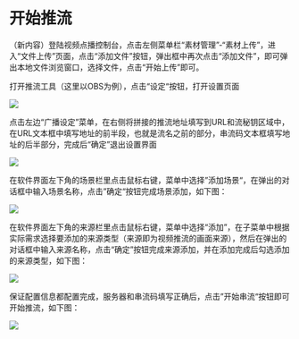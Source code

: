 # 开始推流

（新内容）登陆视频点播控制台，点击左侧菜单栏“素材管理”-“素材上传”，进入“文件上传”页面，点击“添加文件”按钮，弹出框中再次点击“添加文件”，即可弹出本地文件浏览窗口，选择文件，点击“开始上传”即可。

打开推流工具（这里以OBS为例），点击“设定“按钮，打开设置页面

![](https://github.com/jdcloudcom/cn/blob/edit/image/live-video/obs%E8%AE%BE%E5%AE%9A.jpg)

点击左边“广播设定”菜单，在右侧将拼接的推流地址填写到URL和流秘钥区域中，在URL文本框中填写地址的前半段，也就是流名之前的部分，串流码文本框填写地址的后半部分，完成后“确定”退出设置界面

![](https://github.com/jdcloudcom/cn/blob/edit/image/live-video/obs%E6%B7%BB%E5%8A%A0%E6%8E%A8%E6%B5%81%E5%9C%B0%E5%9D%80.jpg)

在软件界面左下角的场景栏里点击鼠标右键，菜单中选择”添加场景“，在弹出的对话框中输入场景名称，点击”确定“按钮完成场景添加，如下图：

![](https://github.com/jdcloudcom/cn/blob/edit/image/live-video/obs%E6%B7%BB%E5%8A%A0%E5%9C%BA%E6%99%AF.jpg)

在软件界面左下角的来源栏里点击鼠标右键，菜单中选择“添加”，在子菜单中根据实际需求选择要添加的来源类型（来源即为视频推流的画面来源），然后在弹出的对话框中输入来源名称，点击“确定”按钮完成来源添加，并在添加完成后勾选添加的来源类型，如下图：

![](https://github.com/jdcloudcom/cn/blob/edit/image/live-video/obs%E6%B7%BB%E5%8A%A0%E8%BE%93%E5%85%A5%E6%BA%90.jpg)

保证配置信息都配置完成，服务器和串流码填写正确后，点击”开始串流“按钮即可开始推流，如下图：

![](https://github.com/jdcloudcom/cn/blob/edit/image/live-video/obs%E5%BC%80%E5%A7%8B%E4%B8%B2%E6%B5%81.png)
